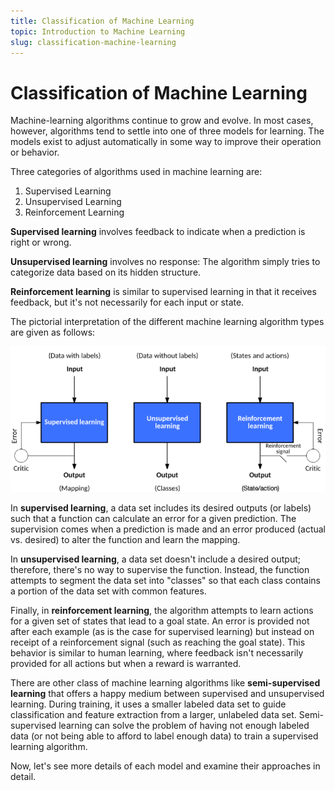 ```yaml
---
title: Classification of Machine Learning
topic: Introduction to Machine Learning
slug: classification-machine-learning
---
```


# Classification of Machine Learning

Machine-learning algorithms continue to grow and evolve. In most cases, however, algorithms tend to settle into one of three models for learning. The models exist to adjust automatically in some way to improve their operation or behavior.

Three categories of algorithms used in machine learning are: 
1. Supervised Learning
2. Unsupervised Learning
3. Reinforcement Learning

**Supervised learning** involves feedback to indicate when a prediction is right or wrong.

**Unsupervised learning** involves no response: The algorithm simply tries to categorize data based on its hidden structure.

**Reinforcement learning** is similar to supervised learning in that it receives feedback, but it's not necessarily for each input or state.

The pictorial interpretation of the different machine learning algorithm types are given as follows:

![ML-algorithm](./images/ml-algorithms-classification.png)

In **supervised learning**, a data set includes its desired outputs (or labels) such that a function can calculate an error for a given prediction. The supervision comes when a prediction is made and an error produced (actual vs. desired) to alter the function and learn the mapping.

In **unsupervised learning**, a data set doesn't include a desired output; therefore, there's no way to supervise the function. Instead, the function attempts to segment the data set into "classes" so that each class contains a portion of the data set with common features.

Finally, in **reinforcement learning**, the algorithm attempts to learn actions for a given set of states that lead to a goal state. An error is provided not after each example (as is the case for supervised learning) but instead on receipt of a reinforcement signal (such as reaching the goal state). This behavior is similar to human learning, where feedback isn't necessarily provided for all actions but when a reward is warranted.

There are other class of machine learning algorithms like **semi-supervised learning** that offers a happy medium between supervised and unsupervised learning. During training, it uses a smaller labeled data set to guide classification and feature extraction from a larger, unlabeled data set. Semi-supervised learning can solve the problem of having not enough labeled data (or not being able to afford to label enough data) to train a supervised learning algorithm.

Now, let's see more details of each model and examine their approaches in detail.

